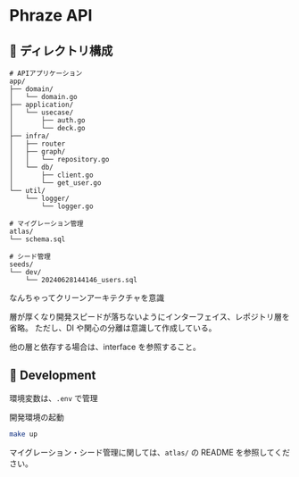 # Phraze API

## 📂 ディレクトリ構成

```tree
# APIアプリケーション
app/
├── domain/
│   └── domain.go
├── application/
│   └── usecase/
│       ├── auth.go
│       └── deck.go
├── infra/
│   ├── router
│   ├── graph/
│   │   └── repository.go
│   └── db/
│       ├── client.go
│       └── get_user.go
└── util/
    └── logger/
        └── logger.go

# マイグレーション管理
atlas/
└── schema.sql

# シード管理
seeds/
└── dev/
    └── 20240628144146_users.sql
```

なんちゃってクリーンアーキテクチャを意識

層が厚くなり開発スピードが落ちないようにインターフェイス、レポジトリ層を省略。
ただし、DI や関心の分離は意識して作成している。

他の層と依存する場合は、interface を参照すること。

## 🔧 Development

環境変数は、`.env` で管理

開発環境の起動

```bash
make up
```

マイグレーション・シード管理に関しては、`atlas/` の README を参照してください。
